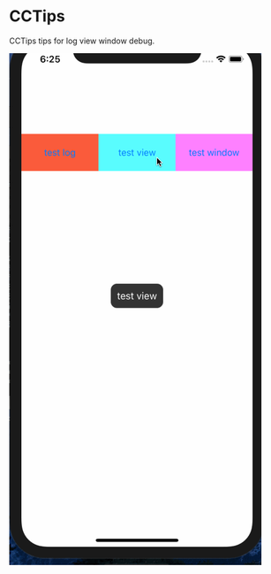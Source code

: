# CCTips



CCTips tips for log view window debug.



![CCFont CCFontiOS Screenshot](https://github.com/ccworld1000/CCTips/blob/master/screenshot/tipsDemo.gif?raw=true)

